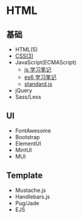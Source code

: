 # HTML

## 基础

- HTML(5)
- [CSS(3)](css/index.md)
- JavaScript(ECMAScript)
  - [js 学习笔记](js/es5/index.md)
  - [es6 学习笔记](js/es6/index.md)
  - [standard.js](js/standard.md)
- jQuery
- Sass/Less

## UI

- FontAwesome
- Bootstrap
- ElementUI
- MintUI
- MUI

## Template

- Mustache.js
- Handlebars.js
- Pug/Jade
- EJS
